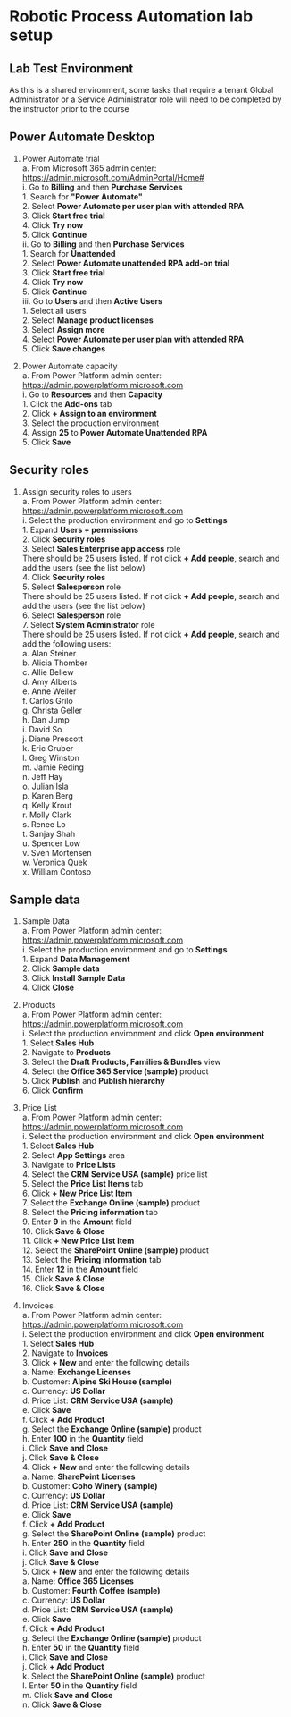 # **Robotic Process Automation lab setup**

## **Lab Test Environment**

As this is a shared environment, some tasks that require a tenant Global Administrator or a Service Administrator role will need to be completed by the instructor prior to the course

## **Power Automate Desktop**

1. Power Automate trial  
    a. From Microsoft 365 admin center: <https://admin.microsoft.com/AdminPortal/Home#>  
        i. Go to **Billing** and then **Purchase Services**  
            1. Search for **"Power Automate"**  
            2. Select **Power Automate per user plan with attended RPA**  
            3. Click **Start free trial**  
            4. Click **Try now**  
            5. Click **Continue**  
        ii. Go to **Billing** and then **Purchase Services**  
            1. Search for **Unattended**  
            2. Select **Power Automate unattended RPA add-on trial**  
            3. Click **Start free trial**  
            4. Click **Try now**  
            5. Click **Continue**  
        iii. Go to **Users** and then **Active Users**  
            1. Select all users  
            2. Select **Manage product licenses**  
            3. Select **Assign more**  
            4. Select **Power Automate per user plan with attended RPA**  
            5. Click **Save changes**

2. Power Automate capacity  
    a. From Power Platform admin center: <https://admin.powerplatform.microsoft.com>  
        i. Go to **Resources** and then **Capacity**  
            1. Click the **Add-ons** tab  
            2. Click **+ Assign to an environment**  
            3. Select the production environment  
            4. Assign **25** to **Power Automate Unattended RPA**  
            5. Click **Save**

## **Security roles**

1. Assign security roles to users  
    a. From Power Platform admin center: <https://admin.powerplatform.microsoft.com>  
        i. Select the production environment and go to **Settings**  
            1. Expand **Users + permissions**  
            2. Click **Security roles**  
            3. Select **Sales Enterprise app access** role  
                There should be 25 users listed. If not click **+ Add people**, search and add the users (see the list below)  
            4. Click **Security roles**  
            5. Select **Salesperson** role  
                There should be 25 users listed. If not click **+ Add people**, search and add the users (see the list below)  
            6. Select **Salesperson** role  
            7. Select **System Administrator** role  
                There should be 25 users listed. If not click **+ Add people**, search and add the following users:  
                    a. Alan Steiner  
                    b. Alicia Thomber  
                    c. Allie Bellew  
                    d. Amy Alberts  
                    e. Anne Weiler  
                    f. Carlos Grilo  
                    g. Christa Geller  
                    h. Dan Jump  
                    i. David So  
                    j. Diane Prescott  
                    k. Eric Gruber  
                    l. Greg Winston  
                    m. Jamie Reding  
                    n. Jeff Hay  
                    o. Julian Isla  
                    p. Karen Berg  
                    q. Kelly Krout  
                    r. Molly Clark  
                    s. Renee Lo  
                    t. Sanjay Shah  
                    u. Spencer Low  
                    v. Sven Mortensen  
                    w. Veronica Quek  
                    x. William Contoso

## **Sample data**

1. Sample Data  
    a. From Power Platform admin center: <https://admin.powerplatform.microsoft.com>  
        i. Select the production environment and go to **Settings**  
            1. Expand **Data Management**  
            2. Click **Sample data**  
            3. Click **Install Sample Data**  
            4. Click **Close**

2. Products  
    a. From Power Platform admin center: <https://admin.powerplatform.microsoft.com>  
        i. Select the production environment and click **Open environment**  
            1. Select **Sales Hub**  
            2. Navigate to **Products**  
            3. Select the **Draft Products, Families & Bundles** view  
            4. Select the **Office 365 Service (sample)** product  
            5. Click **Publish** and **Publish hierarchy**  
            6. Click **Confirm**

3. Price List  
    a. From Power Platform admin center: <https://admin.powerplatform.microsoft.com>  
        i. Select the production environment and click **Open environment**  
            1. Select **Sales Hub**  
            2. Select **App Settings** area  
            3. Navigate to **Price Lists**  
            4. Select the **CRM Service USA (sample)** price list  
            5. Select the **Price List Items** tab  
            6. Click **+ New Price List Item**  
            7. Select the **Exchange Online (sample)** product  
            8. Select the **Pricing information** tab  
            9. Enter **9** in the **Amount** field  
            10. Click **Save & Close**  
            11. Click **+ New Price List Item**  
            12. Select the **SharePoint Online (sample)** product  
            13. Select the **Pricing information** tab  
            14. Enter **12** in the **Amount** field  
            15. Click **Save & Close**  
            16. Click **Save & Close**

4. Invoices  
    a. From Power Platform admin center: <https://admin.powerplatform.microsoft.com>  
        i. Select the production environment and click **Open environment**  
            1. Select **Sales Hub**  
            2. Navigate to **Invoices**  
            3. Click **+ New** and enter the following details  
                a. Name: **Exchange Licenses**  
                b. Customer: **Alpine Ski House (sample)**  
                c. Currency: **US Dollar**  
                d. Price List: **CRM Service USA (sample)**  
                e. Click **Save**  
                f. Click **+ Add Product**  
                g. Select the **Exchange Online (sample)** product  
                h. Enter **100** in the **Quantity** field  
                i. Click **Save and Close**  
                j. Click **Save & Close**  
            4. Click **+ New** and enter the following details  
                a. Name: **SharePoint Licenses**  
                b. Customer: **Coho Winery (sample)**  
                c. Currency: **US Dollar**  
                d. Price List: **CRM Service USA (sample)**  
                e. Click **Save**  
                f. Click **+ Add Product**  
                g. Select the **SharePoint Online (sample)** product  
                h. Enter **250** in the **Quantity** field  
                i. Click **Save and Close**  
                j. Click **Save & Close**  
            5. Click **+ New** and enter the following details  
                a. Name: **Office 365 Licenses**  
                b. Customer: **Fourth Coffee (sample)**  
                c. Currency: **US Dollar**  
                d. Price List: **CRM Service USA (sample)**  
                e. Click **Save**  
                f. Click **+ Add Product**  
                g. Select the **Exchange Online (sample)** product  
                h. Enter **50** in the **Quantity** field  
                i. Click **Save and Close**  
                j. Click **+ Add Product**  
                k. Select the **SharePoint Online (sample)** product  
                l. Enter **50** in the **Quantity** field  
                m. Click **Save and Close**  
                n. Click **Save & Close**
